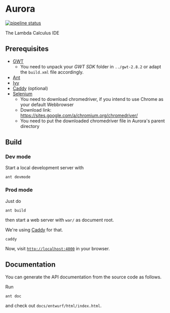 # Aurora

[![pipeline status](https://git.scc.kit.edu/ap/Aurora/badges/master/pipeline.svg)](https://git.scc.kit.edu/ap/Aurora/commits/master)

The Lambda Calculus IDE

## Prerequisites

- [GWT](http://www.gwtproject.org)
    - You need to unpack your _GWT SDK_ folder in `../gwt-2.8.2` or adapt the `build.xml` file accordingly.
- [Ant](http://ant.apache.org)
- [Ivy](http://ant.apache.org/ivy)
- [Caddy](https://caddyserver.com) (optional)
- [Selenium](https://www.seleniumhq.org)
    - You need to download chromedriver, if you intend to use Chrome as your default Webbrowser
    - Download link: https://sites.google.com/a/chromium.org/chromedriver/
    - You need to put the downloaded chromedriver file in Aurora's parent directory
## Build

### Dev mode

Start a local development server with

```
ant devmode
```

### Prod mode

Just do

```
ant build
```

then start a web server with `war/` as document root.

We're using [Caddy](https://caddyserver.com) for that.

```
caddy
```

Now, visit [`http://localhost:4000`](http://localhost:4000) in your browser.



## Documentation

You can generate the API documentation from the source code as follows.

Run

```bash
ant doc
```

and check out `docs/entwurf/html/index.html`.
